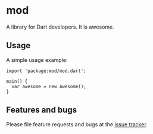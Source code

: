 # mod

A library for Dart developers. It is awesome.

## Usage

A simple usage example:

    import 'package:mod/mod.dart';

    main() {
      var awesome = new Awesome();
    }

## Features and bugs

Please file feature requests and bugs at the [issue tracker][tracker].

[tracker]: http://example.com/issues/replaceme
